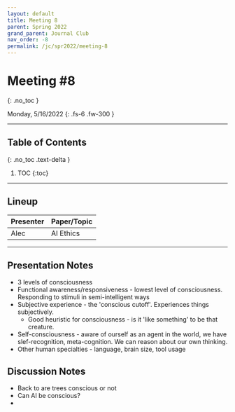 ```yaml
---
layout: default
title: Meeting 8
parent: Spring 2022
grand_parent: Journal Club
nav_order: -8
permalink: /jc/spr2022/meeting-8
---
```


# Meeting #8
{: .no_toc }

Monday, 5/16/2022
{: .fs-6 .fw-300 }

---

## Table of Contents
{: .no_toc .text-delta }

1. TOC
{:toc}

---


## Lineup

| Presenter | Paper/Topic |
| --- | --- |
| Alec | AI Ethics |

---

## Presentation Notes
- 3 levels of consciousness 
- Functional awareness/responsiveness - lowest level of consciousness. Responding to stimuli in semi-intelligent ways 
- Subjective experience - the 'conscious cutoff'. Experiences things subjectively.
  - Good heuristic for consciousness - is it 'like something' to be that creature.
- Self-consciousness - aware of ourself as an agent in the world, we have slef-recognition, meta-cognition. We can reason about our own thinking.
- Other human specialties - language, brain size, tool usage

## Discussion Notes
- Back to are trees conscious or not
- Can AI be conscious?
- 

















